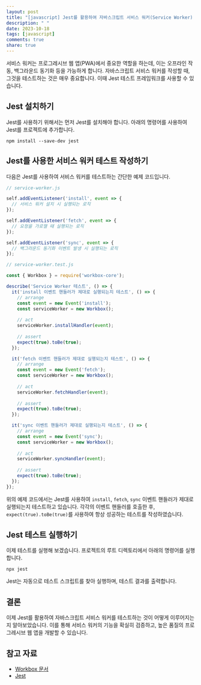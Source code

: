 ```yaml
---
layout: post
title: "[javascript] Jest를 활용하여 자바스크립트 서비스 워커(Service Worker) 테스트하기"
description: " "
date: 2023-10-18
tags: [javascript]
comments: true
share: true
---
```


서비스 워커는 프로그레시브 웹 앱(PWA)에서 중요한 역할을 하는데, 이는 오프라인 작동, 백그라운드 동기화 등을 가능하게 합니다. 자바스크립트 서비스 워커를 작성할 때, 그것을 테스트하는 것은 매우 중요합니다. 이때 Jest 테스트 프레임워크를 사용할 수 있습니다.

## Jest 설치하기

Jest를 사용하기 위해서는 먼저 Jest를 설치해야 합니다. 아래의 명령어를 사용하여 Jest를 프로젝트에 추가합니다.

```shell
npm install --save-dev jest
```

## Jest를 사용한 서비스 워커 테스트 작성하기

다음은 Jest를 사용하여 서비스 워커를 테스트하는 간단한 예제 코드입니다.

```javascript
// service-worker.js

self.addEventListener('install', event => {
  // 서비스 워커 설치 시 실행되는 로직
});

self.addEventListener('fetch', event => {
  // 요청을 가로챌 때 실행되는 로직
});

self.addEventListener('sync', event => {
  // 백그라운드 동기화 이벤트 발생 시 실행되는 로직
});
```

```javascript
// service-worker.test.js

const { Workbox } = require('workbox-core');

describe('Service Worker 테스트', () => {
  it('install 이벤트 핸들러가 제대로 실행되는지 테스트', () => {
    // arrange
    const event = new Event('install');
    const serviceWorker = new Workbox();
    
    // act
    serviceWorker.installHandler(event);
    
    // assert
    expect(true).toBe(true);
  });

  it('fetch 이벤트 핸들러가 제대로 실행되는지 테스트', () => {
    // arrange
    const event = new Event('fetch');
    const serviceWorker = new Workbox();
    
    // act
    serviceWorker.fetchHandler(event);
    
    // assert
    expect(true).toBe(true);
  });

  it('sync 이벤트 핸들러가 제대로 실행되는지 테스트', () => {
    // arrange
    const event = new Event('sync');
    const serviceWorker = new Workbox();
    
    // act
    serviceWorker.syncHandler(event);
    
    // assert
    expect(true).toBe(true);
  });
});
```

위의 예제 코드에서는 Jest를 사용하여 `install`, `fetch`, `sync` 이벤트 핸들러가 제대로 실행되는지 테스트하고 있습니다. 각각의 이벤트 핸들러를 호출한 후, `expect(true).toBe(true)`를 사용하여 항상 성공하는 테스트를 작성하였습니다.

## Jest 테스트 실행하기

이제 테스트를 실행해 보겠습니다. 프로젝트의 루트 디렉토리에서 아래의 명령어를 실행합니다.

```shell
npx jest
```

Jest는 자동으로 테스트 스크립트를 찾아 실행하며, 테스트 결과를 출력합니다. 

## 결론

이제 Jest를 활용하여 자바스크립트 서비스 워커를 테스트하는 것이 어떻게 이루어지는지 알아보았습니다. 이를 통해 서비스 워커의 기능을 확실히 검증하고, 높은 품질의 프로그레시브 웹 앱을 개발할 수 있습니다.

## 참고 자료

- [Workbox 문서](https://developers.google.com/web/tools/workbox)
- [Jest](https://jestjs.io/)